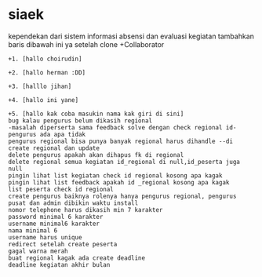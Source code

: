 siaek
=====
kependekan dari sistem informasi absensi dan evaluasi kegiatan
tambahkan baris dibawah ini ya setelah clone
+Collaborator

	+1. [hallo choirudin]

	+2. [hallo herman :DD] 

	+3. [halllo jihan]

	+4. [hallo ini yane]

	+5. [hallo kak coba masukin nama kak giri di sini]
	bug kalau pengurus belum dikasih regional
	-masalah diperserta sama feedback solve dengan check regional id-pengurus ada apa tidak
	pengurus regional bisa punya banyak regional harus dihandle --di create regional dan update
	delete pengurus apakah akan dihapus fk di regional
	delete regional semua kegiatan id_regional di null,id_peserta juga null 
	pingin lihat list kegiatan check id regional kosong apa kagak
	pingin lihat list feedback apakah id _regional kosong apa kagak
	list peserta check id regional
	create pengurus baiknya rolenya hanya pengurus regional, pengurus pusat dan admin dibikin waktu install
	nomor telephone harus dikasih min 7 karakter
	password minimal 6 karakter
	username minimal6 karakter
	nama minimal 6
	username harus unique
	redirect setelah create peserta
	gagal warna merah
	buat regional kagak ada create deadline
	deadline kegiatan akhir bulan